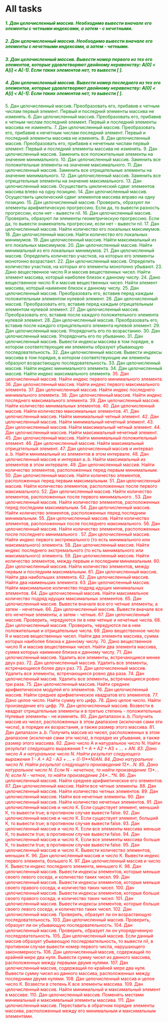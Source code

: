 # All tasks

##### <span style ='color:green'>1. Дан целочисленный массив. Необходимо вывести вначале его элементы с четными индексами, а затем - с нечетными.</span>
##### <span style ='color:green'>2. Дан целочисленный массив. Необходимо вывести вначале его элементы с нечетными индексами, а затем - четными.
##### <span style ='color:green'>3. Дан целочисленный массив. Вывести номер первого из тех его элементов, которые удовлетворяют двойному неравенству: A[0] < A[i] < A[-1]. Если таких элементов нет, то вывести [ ].
##### <span style ='color:green'>4. Дан целочисленный массив. Вывести номер последнего из тех его элементов, которые удовлетворяют двойному неравенству: A[0] < A[i] < A[-1]. Если таких элементов нет, то вывести [ ].
<span style ='color:green'>5. Дан целочисленный массив. Преобразовать его, прибавив к четным числам первый элемент. Первый и последний элементы массива не изменять.
<span style ='color:green'>6. Дан целочисленный массив. Преобразовать его, прибавив к четным числам последний элемент. Первый и последний элементы массива не изменять.
<span style ='color:green'>7. Дан целочисленный массив. Преобразовать его, прибавив к нечетным числам последний элемент. Первый и последний элементы массива не изменять.
<span style ='color:green'>8. Дан целочисленный массив. Преобразовать его, прибавив к нечетным числам первый элемент. Первый и последний элементы массива не изменять.
<span style ='color:green'>9. Дан целочисленный массив. Заменить все положительные элементы на значение минимального.
<span style ='color:green'>10. Дан целочисленный массив. Заменить все положительные элементы на значение максимального.
<span style ='color:green'>11. Дан целочисленный массив. Заменить все отрицательные элементы на значение минимального.
<span style ='color:green'>12. Дан целочисленный массив. Заменить все отрицательные элементы на значение максимального.
<span style ='color:green'>13. Дан целочисленный массив. Осуществить циклический сдвиг элементов массива влево на одну позицию.
<span style ='color:green'>14. Дан целочисленный массив. Осуществить циклический сдвиг элементов массива вправо на одну позицию.
<span style ='color:green'>15. Дан целочисленный массив. Проверить, образуют ли элементы арифметическую прогрессию. Если да, то вывести разность прогрессии, если нет - вывести nil.
<span style ='color:green'>16. Дан целочисленный массив. Проверить, образуют ли элементы геометрическую прогрессию. Если да, то вывести знаменатель прогрессии, если нет - вывести nil.
<span style ='color:green'>17. Дан целочисленный массив. Найти количество его локальных максимумов.
<span style ='color:green'>18. Дан целочисленный массив. Найти количество его локальных минимумов.
<span style ='color:green'>19. Дан целочисленный массив. Найти максимальный из его локальных максимумов.
<span style ='color:green'>20. Дан целочисленный массив. Найти минимальный из его локальных минимумов.
<span style ='color:green'>21. Дан целочисленный массив. Определить количество участков, на которых его элементы монотонно возрастают.
<span style ='color:green'>22. Дан целочисленный массив. Определить количество участков, на которых его элементы монотонно убывают.
<span style ='color:green'>23. Дано вещественное число R и массив вещественных чисел. Найти элемент массива, который наиболее близок к данному числу.
<span style ='color:green'>24. Дано вещественное число R и массив вещественных чисел. Найти элемент массива, который наименее близок к данному числу.
<span style ='color:green'>25. Дан целочисленный массив. Преобразовать его, вставив перед каждым положительным элементом нулевой элемент.
<span style ='color:green'>26. Дан целочисленный массив. Преобразовать его, вставив перед каждым отрицательным элементом нулевой элемент.
<span style ='color:green'>27. Дан целочисленный массив. Преобразовать его, вставив после каждого положительного элемента нулевой элемент.
<span style ='color:green'>28. Дан целочисленный массив. Преобразовать его, вставив после каждого отрицательного элемента нулевой элемент.
<span style ='color:green'>29. Дан целочисленный массив. Упорядочить его по возрастанию.
<span style ='color:green'>30. Дан целочисленный массив. Упорядочить его по убыванию.
<span style ='color:green'>31. Дан целочисленный массив. Вывести индексы массива в том порядке, в котором соответствующие им элементы образуют убывающую последовательность.
<span style ='color:green'>32. Дан целочисленный массив. Вывести индексы массива в том порядке, в котором соответствующие им элементы образуют возрастающую последовательность.
<span style ='color:green'>33. Дан целочисленный массив. Найти индекс минимального элемента.
<span style ='color:green'>34. Дан целочисленный массив. Найти индекс максимального элемента.
<span style ='color:red'>35. Дан целочисленный массив. Найти индекс первого минимального элемента.
<span style ='color:red'>36. Дан целочисленный массив. Найти индекс первого максимального элемента.
<span style ='color:red'>37. Дан целочисленный массив. Найти индекс последнего минимального элемента.
<span style ='color:red'>38. Дан целочисленный массив. Найти индекс последнего максимального элемента.
<span style ='color:red'>39. Дан целочисленный массив. Найти количество минимальных элементов.
<span style ='color:red'>40. Дан целочисленный массив. Найти количество максимальных элементов.
<span style ='color:red'>41. Дан целочисленный массив. Найти минимальный четный элемент.
<span style ='color:red'>42. Дан целочисленный массив. Найти минимальный нечетный элемент.
<span style ='color:red'>43. Дан целочисленный массив. Найти максимальный четный элемент.
<span style ='color:red'>44. Дан целочисленный массив. Найти максимальный нечетный элемент.
<span style ='color:red'>45. Дан целочисленный массив. Найти минимальный положительный элемент.
<span style ='color:red'>46. Дан целочисленный массив. Найти максимальный отрицательный элемент.
<span style ='color:red'>47. Дан целочисленный массив и интервал a..b. Найти минимальный из элементов в этом интервале.
<span style ='color:red'>48. Дан целочисленный массив и интервал a..b. Найти максимальный из элементов в этом интервале.
<span style ='color:red'>49. Дан целочисленный массив. Найти количество элементов, расположенных перед первым минимальным.
<span style ='color:red'>50. Дан целочисленный массив. Найти количество элементов, расположенных перед первым максимальным.
<span style ='color:red'>51. Дан целочисленный массив. Найти количество элементов, расположенных после первого максимального.
<span style ='color:red'>52. Дан целочисленный массив. Найти количество элементов, расположенных после первого минимального .
<span style ='color:red'>53. Дан целочисленный массив. Найти количество элементов, расположенных перед последним максимальным.
<span style ='color:red'>54. Дан целочисленный массив. Найти количество элементов, расположенных перед последним минимальным.
<span style ='color:red'>55. Дан целочисленный массив. Найти количество элементов, расположенных после последнего максимального.
<span style ='color:red'>56. Дан целочисленный массив. Найти количество элементов, расположенных после последнего минимального .
<span style ='color:red'>57. Дан целочисленный массив. Найти индекс первого экстремального (то есть минимального или максимального) элемента.
<span style ='color:red'>58. Дан целочисленный массив. Найти индекс последнего экстремального (то есть минимального или максимального) элемента.
<span style ='color:red'>59. Дан целочисленный массив. Найти количество элементов, между первым и последним минимальным.
<span style ='color:red'>60. Дан целочисленный массив. Найти количество элементов, между первым и последним максимальным.
<span style ='color:red'>61. Дан целочисленный массив. Найти два наибольших элемента.
<span style ='color:red'>62. Дан целочисленный массив. Найти два наименьших элемента.
<span style ='color:red'>63. Дан целочисленный массив. Найти максимальное количество подряд идущих минимальных элементов.
<span style ='color:red'>64. Дан целочисленный массив. Найти максимальное количество подряд идущих максимальных элементов.
<span style ='color:red'>65. Дан целочисленный массив. Вывести вначале все его четные элементы, а затем - нечетные.
<span style ='color:red'>66. Дан целочисленный массив. Вывести вначале все его нечетные элементы, а затем - четные.
<span style ='color:red'>67. Дан целочисленный массив. Проверить, чередуются ли в нем четные и нечетные числа.
<span style ='color:red'>68. Дан целочисленный массив. Проверить, чередуются ли в нем положительные и отрицательные числа.
<span style ='color:red'>69. Дано вещественное число R и массив вещественных чисел. Найти два элемента массива, сумма которых наиболее близка к данному числу.
<span style ='color:red'>70. Дано вещественное число R и массив вещественных чисел. Найти два элемента массива, сумма которых наименее близка к данному числу.
<span style ='color:red'>71. Дан целочисленный массив. Удалить все элементы, встречающиеся менее двух раз.
<span style ='color:red'>72. Дан целочисленный массив. Удалить все элементы, встречающиеся более двух раз.
<span style ='color:red'>73. Дан целочисленный массив. Удалить все элементы, встречающиеся ровно два раза.
<span style ='color:red'>74. Дан целочисленный массив. Удалить все элементы, встречающиеся ровно три раза.
<span style ='color:red'>75. Дан целочисленный массив. Найти среднее арифметическое модулей его элементов.
<span style ='color:red'>76. Дан целочисленный массив. Найти среднее арифметическое квадратов его элементов.
<span style ='color:red'>77. Дано целое число. Найти сумму его цифр.
<span style ='color:red'>78. Дано целое число. Найти произведение его цифр.
<span style ='color:red'>79. Дан целочисленный массив. Возвести в квадрат отрицательные элементы и в третью степень - положительные. Нулевые элементы - не изменять.
<span style ='color:red'>80. Дан дипапазон a..b. Получить массив из чисел, расположенных в этом диапазоне (исключая сами эти числа), в порядке их возрастания, а также размер этого массива.
<span style ='color:red'>81. Дан дипапазон a..b. Получить массив из чисел, расположенных в этом диапазоне (исключая сами эти числа), в порядке их убывания, а также размер этого массива.
<span style ='color:red'>82. Дано число А и натуральное число N. Найти результат следующего выражения 1 + А + А*2 + А*3 + … + А*N.
<span style ='color:red'>83. Дано число А и натуральное число N. Найти результат следующего выражения 1 - А + А*2 - А*3 + … + ((-1)**N)*А*N.
<span style ='color:red'>84. Дано натуральное число N. Найти результат следующего произведения 1*2*…*N.
<span style ='color:red'>85. Дано натуральное число N. Если N - нечетное, то найти произведение 1*3*…*N; если N - четное, то найти произведение 2*4*…*N.
<span style ='color:red'>86. Дан целочисленный массив. Найти среднее арифметическое его элементов.
<span style ='color:red'>87. Дан целочисленный массив. Найти все четные элементы.
<span style ='color:red'>88. Дан целочисленный массив. Найти количество четных элементов.
<span style ='color:red'>89. Дан целочисленный массив. Найти все нечетные элементы.
<span style ='color:red'>90. Дан целочисленный массив. Найти количество нечетных элементов.
<span style ='color:red'>91. Дан целочисленный массив и число К. Если существует элемент, меньший К, то вывести true; в противном случае вывести false.
<span style ='color:red'>92. Дан целочисленный массив и число К. Если существует элемент, больший К, то вывести true; в противном случае вывести false.
<span style ='color:red'>93. Дан целочисленный массив и число К. Если все элементы массива меньше К, то вывести true; в противном случае вывести false.
<span style ='color:red'>94. Дан целочисленный массив и число К. Если все элементы массива больше К, то вывести true; в противном случае вывести false.
<span style ='color:red'>95. Дан целочисленный массив и число К. Вывести количество элементов, меньших К.
<span style ='color:red'>96. Дан целочисленный массив и число К. Вывести индекс первого элемента, большего К.
<span style ='color:red'>97. Дан целочисленный массив и число К. Вывести индекс последнего элемента, меньшего К.
<span style ='color:red'>98. Дан целочисленный массив. Вывести индексы элементов, которые меньше своего левого соседа, и количество таких чисел.
<span style ='color:red'>99. Дан целочисленный массив. Вывести индексы элементов, которые меньше своего правого соседа, и количество таких чисел.
<span style ='color:red'>100. Дан целочисленный массив. Вывести индексы элементов, которые больше своего правого соседа, и количество таких чисел.
<span style ='color:red'>101. Дан целочисленный массив. Вывести индексы элементов, которые больше своего левого соседа, и количество таких чисел.
<span style ='color:red'>102. Дан целочисленный массив. Проверить, образует ли он возрастающую последовательность.
<span style ='color:red'>103. Дан целочисленный массив. Проверить, образует ли он убывающую последовательность.
<span style ='color:red'>104. Дан целочисленный массив. Проверить, образует ли он упорядоченную последовательность.
<span style ='color:red'>105. Дан целочисленный массив. Если данный массив образует убывающую последовательность, то вывести nil, в противном случае вывести номер первого числа, нарушающего закономерность.
<span style ='color:red'>106. Дан целочисленный массив, содержащий по крайней мере два нуля. Вывести сумму чисел из данного массива, расположенных между первыми двумя нулями.
<span style ='color:red'>107. Дан целочисленный массив, содержащий по крайней мере два нуля. Вывести сумму чисел из данного массива, расположенных между последними двумя нулями.
<span style ='color:red'>108. Дан целочисленный массив и целое число К. Возвести в степень К все элементы массива.
<span style ='color:red'>109. Дан целочисленный массив. Найти минимальный и максимальный элемент в массиве.
<span style ='color:red'>110. Дан целочисленный массив. Поменять местами минимальный и максимальный элементы массива.
<span style ='color:red'>111. Дан целочисленный массив. Переставить в обратном порядке элементы массива, расположенные между его минимальным и максимальным элементами.
